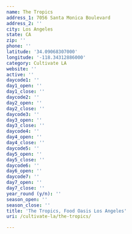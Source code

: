 ```yaml
---
name: The Tropics
address_1: 7056 Santa Monica Boulevard
address_2: ''
city: Los Angeles
state: CA
zip: ''
phone: ''
latitude: '34.09068307000'
longitude: '-118.34312886000'
category: Cultivate LA
website: ''
active: ''
daycode1: ''
day1_open: ''
day1_close: ''
daycode2: ''
day2_open: ''
day2_close: ''
daycode3: ''
day3_open: ''
day3_close: ''
daycode4: ''
day4_open: ''
day4_close: ''
daycode5: ''
day5_open: ''
day5_close: ''
daycode6: ''
day6_open: ''
daycode7: ''
day7_open: ''
day7_close: ''
year_round (y/n): ''
season_open: ''
season_close: ''
title: 'The Tropics, Food Oasis Los Angeles'
uri: /cultivate-la/the-tropics/

---
```

